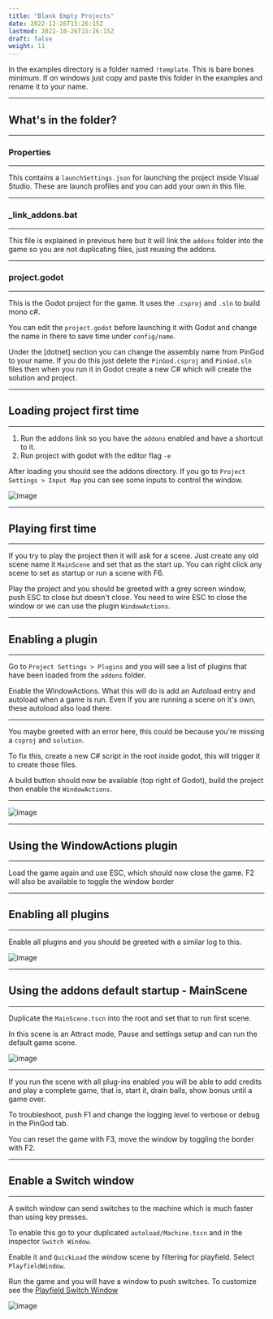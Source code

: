 ```yaml
---
title: "Blank Empty Projects"
date: 2022-12-26T15:26:15Z
lastmod: 2022-10-26T15:26:15Z
draft: false
weight: 11
---
```


In the examples directory is a folder named `!template`. This is bare bones minimum. If on windows just copy and paste this folder in the examples and rename it to your name.

---
## What's in the folder?
---
### Properties
---
This contains a `launchSettings.json` for launching the project inside Visual Studio. These are launch profiles and you can add your own in this file.

---
### _link_addons.bat
---
This file is explained in previous here but it will link the `addons` folder into the game so you are not duplicating files, just reusing the addons.

---
### project.godot
---
This is the Godot project for the game. It uses the `.csproj` and `.sln` to build mono c#.

You can edit the `project.godot` before launching it with Godot and change the name in there to save time under `config/name`.

Under the [dotnet] section you can change the assembly name from PinGod to your name. If you do this just delete the `PinGod.csproj` and `PinGod.sln` files then when you run it in Godot create a new C# which will create the solution and project.

---
## Loading project first time
---

1. Run the addons link so you have the `addons` enabled and have a shortcut to it.
2. Run project with godot with the editor flag `-e`

After loading you should see the addons directory. If you go to `Project Settings > Input Map` you can see some inputs to control the window.

![image](../../images/godot4-newproject/first-launch-inputmapping.jpg)

---
## Playing first time
---

If you try to play the project then it will ask for a scene. Just create any old scene name it `MainScene` and set that as the start up. You can right click any scene to set as startup or run a scene with F6.

Play the project and you should be greeted with a grey screen window, push ESC to close but doesn't close. You need to wire ESC to close the window or we can use the plugin `WindowActions`.

---
## Enabling a plugin
---

Go to `Project Settings > Plugins` and you will see a list of plugins that have been loaded from the `addons` folder.

Enable the WindowActions. What this will do is add an Autoload entry and autoload when a game is run. Even if you are running a scene on it's own, these autoload also load there.

---
You maybe greeted with an error here, this could be because you're missing a `csproj` and `solution`.

To fix this, create a new C# script in the root inside godot, this will trigger it to create those files.

A build button should now be available (top right of Godot), build the project then enable the `WindowActions`.

---

![image](../../images/godot4-newproject/enable-plugin-windowactions.jpg)

---
## Using the WindowActions plugin
---

Load the game again and use ESC, which should now close the game. F2 will also be available to toggle the window border

---
## Enabling all plugins
---

Enable all plugins and you should be greeted with a similar log to this.

![image](../../images/godot4-newproject/enable-all-plugins.jpg)

---
## Using the addons default startup - MainScene
---

Duplicate the `MainScene.tscn` into the root and set that to run first scene.

In this scene is an Attract mode, Pause and settings setup and can run the default game scene.

![image](../../images/godot4-newproject/mainscene-default.jpg)

---

If you run the scene with all plug-ins enabled you will be able to add credits and play a complete game, that is, start it, drain balls, show bonus until a game over.

To troubleshoot, push F1 and change the logging level to verbose or debug in the PinGod tab.

You can reset the game with F3, move the window by toggling the border with F2.


---
## Enable a Switch window
---
A switch window can send switches to the machine which is much faster than using key presses.

To enable this go to your duplicated `autoload/Machine.tscn` and in the inspector `Switch Window`.

Enable it and `QuickLoad` the window scene by filtering for playfield. Select `PlayfieldWindow`.

Run the game and you will have a window to push switches. To customize see the [Playfield Switch Window](../playfield-switch-window)

![image](../../images/godot4-newproject/machine-inspector.jpg)